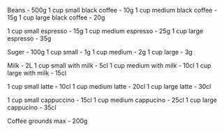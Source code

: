 Beans - 500g
1 cup small black coffee - 10g
1 cup medium black coffee - 15g
1 cup large black coffee - 20g

1 cup small espresso - 15g
1 cup medium espresso - 25g
1 cup large espresso - 35g

Suger - 100g
1 cup small - 1g
1 cup medium - 2g
1 cup large - 3g

Milk - 2L
1 cup small with milk - 5cl
1 cup medium with milk - 10cl
1 cup large with milk - 15cl

1 cup small latte - 10cl
1 cup medium latte - 20cl
1 cup large latte - 30cl

1 cup small cappuccino - 15cl
1 cup medium cappucino - 25cl
1 cup large cappucino - 35cl

Coffee grounds max - 200g
